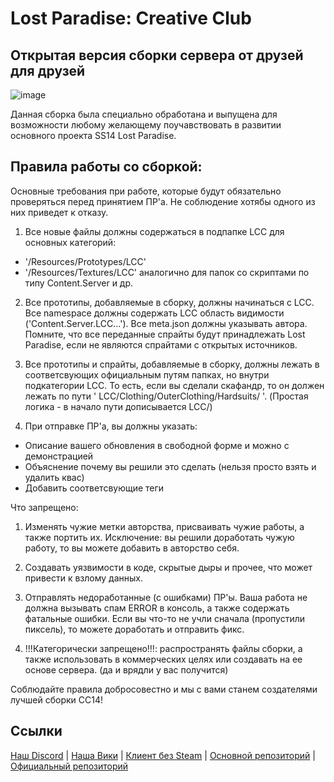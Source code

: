 # Lost Paradise: Creative Club
## Открытая версия сборки сервера от друзей для друзей

![image](https://github.com/Flybik/sex-station-14/assets/84914277/7279ae35-308f-491a-bbf8-ffc1fcc2eee0)

Данная сборка была специально обработана и выпущена для возможности любому желающему поучавствовать в развитии основного проекта SS14 Lost Paradise.

## Правила работы со сборкой:

Основные требования при работе, которые будут обязательно проверяться перед принятием ПР'а. Не соблюдение хотябы одного из них приведет к отказу.

1) Все новые файлы должны содержаться в подпапке LCC для основных категорий:
- '/Resources/Prototypes/LCC'
- '/Resources/Textures/LCC'
аналогично для папок со скриптами по типу Content.Server и др.

2) Все прототипы, добавляемые в сборку, должны начинаться с LCC.
   Все namespace должны содержать LCC область видимости ('Content.Server.LCC...').
   Все meta.json должны указывать автора.
Помните, что все переданные спрайты будут принадлежать Lost Paradise, если не являются спрайтами с открытых источников.

3) Все прототипы и спрайты, добавляемые в сборку, должны лежать в соответсвующих официальным путям папках, но внутри подкатегории LCC.
То есть, если вы сделали скафандр, то он должен лежать по пути
' LCC/Clothing/OuterClothing/Hardsuits/ '. (Простая логика - в начало пути дописывается LCC/)

4) При отправке ПР'а, вы должны указать:
- Описание вашего обновления в свободной форме и можно с демонстрацией
- Объяснение почему вы решили это сделать (нельзя просто взять и удалить квас)
- Добавить соответсвующие теги


Что запрещено:
1) Изменять чужие метки авторства, присваивать чужие работы, а также портить их. Исключение: вы решили доработать чужую работу, то вы можете добавить в авторство себя.

2) Создавать уязвимости в коде, скрытые дыры и прочее, что может привести к взлому данных.

3) Отправлять недоработанные (с ошибками) ПР'ы. Ваша работа не должна вызывать спам ERROR в консоль, а также содержать фатальные ошибки.
Если вы что-то не учли сначала (пропустили пиксель), то можете доработать и отправить фикс.

4) !!!Категорически запрещено!!!: распространять файлы сборки, а также использовать в коммерческих целях или создавать на ее основе сервера.
(да и врядли у вас получится)


Соблюдайте правила добросовестно и мы с вами станем создателями лучшей сборки СС14!


## Ссылки

[Наш Discord](https://discord.gg/v5mGmMzAdB) | [Наша Вики](http://wiki.lost-paradise.space/) | [Клиент без Steam](https://spacestation14.io/about/nightlies/) | [Основной репозиторий](https://github.com/space-syndicate/space-station-14) | [Официальный репозиторий](https://github.com/space-wizards/space-station-14)
